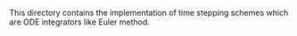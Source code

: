 This directory contains the implementation of time stepping schemes which are ODE integrators like Euler method.
